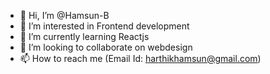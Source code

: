 - 👋 Hi, I’m @Hamsun-B
- 👀 I’m interested in Frontend development
- 🌱 I’m currently learning Reactjs
- 💞️ I’m looking to collaborate on webdesign
- 📫 How to reach me (Email Id: harthikhamsun@gmail.com)

<!---
Hamsun-B/Hamsun-B is a ✨ Frontend developer ✨ repository because its `README.md` (this file) appears on your GitHub profile.
You can click the Preview link to take a look at your changes.
--->
